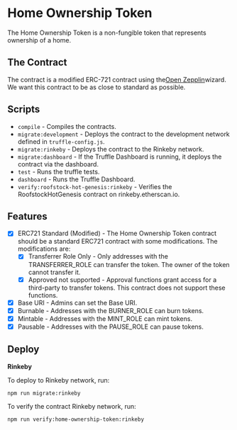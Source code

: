 # Home Ownership Token

The Home Ownership Token is a non-fungible token that represents ownership of a home.

## The Contract

The contract is a modified ERC-721 contract using the[Open Zepplin](https://www.openzeppelin.com/)wizard. We want this contract to be as close to standard as possible.

## Scripts

- `compile` - Compiles the contracts.
- `migrate:development` - Deploys the contract to the development network defined in `truffle-config.js`.
- `migrate:rinkeby` - Deploys the contract to the Rinkeby network.
- `migrate:dashboard` - If the Truffle Dashboard is running, it deploys the contract via the dashboard.
- `test` - Runs the truffle tests.
- `dashboard` - Runs the Truffle Dashboard.
- `verify:roofstock-hot-genesis:rinkeby` - Verifies the RoofstockHotGenesis contract on rinkeby.etherscan.io.

## Features

- [x] ERC721 Standard (Modified) - The Home Ownership Token contract should be a standard ERC721 contract with some modifications. The modifications are:
  - [x] Transferrer Role Only - Only addresses with the TRANSFERRER_ROLE can transfer the token. The owner of the token cannot transfer it.
  - [x] Approved not supported - Approval functions grant access for a third-party to transfer tokens. This contract does not support these functions.
- [x] Base URI - Admins can set the Base URI.
- [x] Burnable - Addresses with the BURNER_ROLE can burn tokens.
- [x] Mintable - Addresses with the MINT_ROLE can mint tokens.
- [x] Pausable - Addresses with the PAUSE_ROLE can pause tokens.

## Deploy

**Rinkeby**

To deploy to Rinkeby network, run:

```
npm run migrate:rinkeby
```

To verify the contract Rinkeby network, run:

```
npm run verify:home-ownership-token:rinkeby
```
